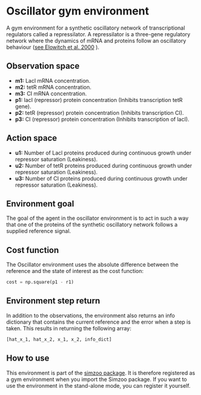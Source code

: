 # Oscillator gym environment

A gym environment for a synthetic oscillatory network of transcriptional regulators
called a repressilator. A repressilator is a three-gene regulatory network where the
dynamics of mRNA and proteins follow an oscillatory behaviour
([see Elowitch et al. 2000](https://www-nature-com.tudelft.idm.oclc.org/articles/35002125)
).

## Observation space

-   **m1:** Lacl mRNA concentration.
-   **m2:** tetR mRNA concentration.
-   **m3:** CI mRNA concentration.
-   **p1:** lacI (repressor) protein concentration (Inhibits transcription tetR gene).
-   **p2:** tetR (repressor) protein concentration (Inhibits transcription CI).
-   **p3:** CI (repressor) protein concentration (Inhibits transcription of lacI).

## Action space

-   **u1:** Number of Lacl proteins produced during continuous growth under repressor saturation (Leakiness).
-   **u2:** Number of tetR proteins produced during continuous growth under repressor saturation (Leakiness).
-   **u3:** Number of CI proteins produced during continuous growth under repressor saturation (Leakiness).

## Environment goal

The goal of the agent in the oscillator environment is to act in such a way that one
of the proteins of the synthetic oscillatory network follows a supplied reference
signal.

## Cost function

The Oscillator environment uses the absolute difference between the reference and the state of interest as the cost function:

```python
cost = np.square(p1 - r1)
```

## Environment step return

In addition to the observations, the environment also returns an info dictionary that contains the current reference and
the error when a step is taken. This results in returning the following array:

```python
[hat_x_1, hat_x_2, x_1, x_2, info_dict]
```

## How to use

This environment is part of the [simzoo package](https://github.com/rickstaa/simzoo). It is therefore registered as a gym environment when you import the Simzoo package. If you want to use the environment in the stand-alone mode, you can register it yourself.
